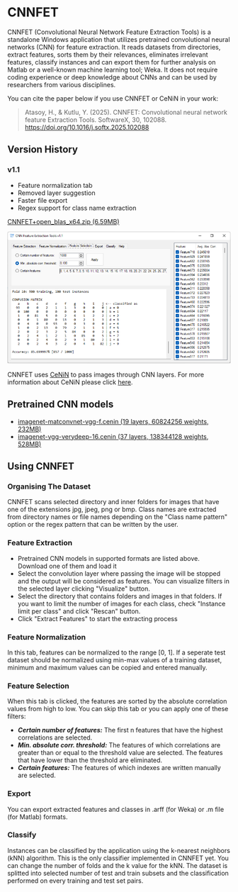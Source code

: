 # CNNFET
CNNFET (Convolutional Neural Network Feature Extraction Tools) is a standalone Windows application that utilizes pretrained convolutional neural networks (CNN) for feature extraction. It reads datasets from directories, extract features, sorts them by their relevances, eliminates irrelevant features, classify instances and can export them for further analysis on Matlab or a well-known machine learning tool; Weka. It does not require coding experience or deep knowledge about CNNs and can be used by researchers from various disciplines.

You can cite the paper below if you use CNNFET or CeNiN in your work:
> Atasoy, H., & Kutlu, Y. (2025). CNNFET: Convolutional neural network feature Extraction Tools. SoftwareX, 30, 102088. https://doi.org/10.1016/j.softx.2025.102088

## Version History
### v1.1
- Feature normalization tab
- Removed layer suggestion
- Faster file export
- Regex support for class name extraction

[CNNFET+open_blas_x64.zip (6.59MB)](CNNFET+open_blas_x64.zip)

![CNNFET main form](cnnfet_main_form.png)

CNNFET uses [CeNiN](https://github.com/atasoyhus/CeNiN) to pass images through CNN layers. For more information about CeNiN please click [here](https://github.com/atasoyhus/CeNiN).

## Pretrained CNN models
- [imagenet-matconvnet-vgg-f.cenin (19 layers, 60824256  weights, 232MB)](https://drive.google.com/file/d/12Z0zkcLFMAvReBYomj1thrU-Aj1EJYKZ/view?usp=sharing)
- [imagenet-vgg-verydeep-16.cenin (37 layers, 138344128 weights, 528MB)](https://drive.google.com/file/d/1t3Z3v1D625fByha19avQpNEiJm1AI-fD/view?usp=sharing)

## Using CNNFET
### Organising The Dataset
CNNFET scans selected directory and inner folders for images that have one of the extensions jpg, jpeg, png or bmp. Class names are extracted from directory names or file names depending on the "Class name pattern" option or the regex pattern that can be written by the user.

### Feature Extraction
- Pretrained CNN models in supported formats are listed above. Download one of them and load it
- Select the convolution layer where passing the image will be stopped and the output will be considered as features. You can visualize filters in the selected layer clicking "Visualize" button.
- Select the directory that contains folders and images in that folders. If you want to limit the number of images for each class, check "Instance limit per class" and click "Rescan" button.
- Click "Extract Features" to start the extracting process

### Feature Normalization
In this tab, features can be normalized to the range [0, 1]. If a seperate test dataset should be normalized using min-max values of a training dataset, minimum and maximum values can be copied and entered manually.

### Feature Selection
When this tab is clicked, the features are sorted by the absolute correlation values from high to low. You can skip this tab or you can apply one of these filters:
- ***Certain number of features:*** The first n features that have the highest correlations are selected.
- ***Min. absolute corr. threshold:*** The features of which correlations are greater than or equal to the threshold value are selected. The features that have lower than the threshold are eliminated.
- ***Certain features:*** The features of which indexes are written manually are selected.

### Export
You can export extracted features and classes in .arff (for Weka) or .m file (for Matlab) formats.

### Classify
Instances can be classified by the application using the k-nearest neighbors (kNN) algorithm. This is the only classifier implemented in CNNFET yet. You can change the number of folds and the k value for the kNN. The dataset is splitted into selected number of test and train subsets and the classification performed on every training and test set pairs.
